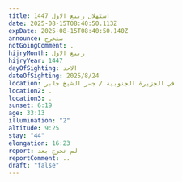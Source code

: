 ```yaml
---
title: استهلال ربيع الاول 1447
date: 2025-08-15T08:40:50.113Z
expDate: 2025-08-15T08:40:50.140Z
announce: ستخرج
notGoingComment: .
hijryMonth: ربيع الاول
hijryYear: 1447
dayOfSighting: الاحد
dateOfSighting: 2025/8/24
location: في الجزيرة الجنوبية / جسر الشيخ جابر
location2: .
location3: .
sunset: 6:19
age: 33:13
illumination: "2"
altitude: 9:25
stay: "44"
elongation: 16:23
report: لم تخرج بعد
reportComment: ..
draft: "false"
---
```

